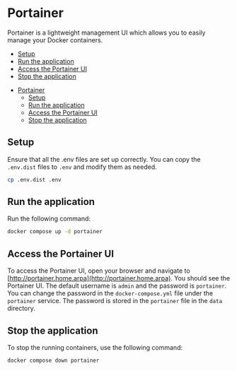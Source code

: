 # Portainer

Portainer is a lightweight management UI which allows you to easily manage your Docker containers.

<!-- START doctoc generated TOC please keep comment here to allow auto update -->
<!-- DON'T EDIT THIS SECTION, INSTEAD RE-RUN doctoc TO UPDATE -->
<!-- END doctoc generated TOC please keep comment here to allow auto update -->

- [Setup](#setup)
- [Run the application](#run-the-application)
- [Access the Portainer UI](#access-the-portainer-ui)
- [Stop the application](#stop-the-application)

<!-- END doctoc generated TOC please keep comment here to allow auto update -->

- [Portainer](#portainer)
  - [Setup](#setup)
  - [Run the application](#run-the-application)
  - [Access the Portainer UI](#access-the-portainer-ui)
  - [Stop the application](#stop-the-application)

<!-- END doctoc generated TOC please keep comment here to allow auto update -->

## Setup

Ensure that all the .env files are set up correctly. You can copy the `.env.dist` files to `.env` and modify them as needed.

```bash
cp .env.dist .env
```

## Run the application

Run the following command:

```sh
docker compose up -d portainer
```

## Access the Portainer UI

To access the Portainer UI, open your browser and navigate to [http://portainer.home.arpa](http://portainer.home.arpa).
You should see the Portainer UI. The default username is `admin` and the password is `portainer`. You can change the
password in the `docker-compose.yml` file under the `portainer` service. The password is stored in the `portainer` file
in the `data` directory.

## Stop the application

To stop the running containers, use the following command:

```sh
docker compose down portainer
```
